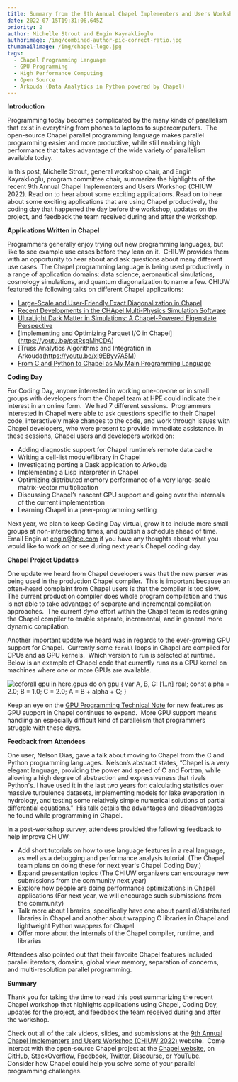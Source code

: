 ```yaml
---
title: Summary from the 9th Annual Chapel Implementers and Users Workshop (CHIUW 2022)
date: 2022-07-15T19:31:06.645Z
priority: 2
author: Michelle Strout and Engin Kayraklioglu
authorimage: /img/combined-author-pic-correct-ratio.jpg
thumbnailimage: /img/chapel-logo.jpg
tags:
  - Chapel Programming Language
  - GPU Programming
  - High Performance Computing
  - Open Source
  - Arkouda (Data Analytics in Python powered by Chapel)
---
```

**Introduction**

Programming today becomes complicated by the many kinds of parallelism that exist in everything from phones to laptops to supercomputers.  The open-source Chapel parallel programming language makes parallel programming easier and more productive, while still enabling high performance that takes advantage of the wide variety of parallelism available today.

In this post, Michelle Strout, general workshop chair, and Engin Kayraklioglu, program committee chair, summarize the highlights of the recent 9th Annual Chapel Implementers and Users Workshop (CHIUW 2022). Read on to hear about some exciting applications.  Read on to hear about some exciting applications that are using Chapel productively, the coding day that happened the day before the workshop, updates on the project, and feedback the team received during and after the workshop.

**Applications Written in Chapel**

Programmers generally enjoy trying out new programming languages, but like to see example use cases before they lean on it.  CHIUW provides them with an opportunity to hear about and ask questions about many different use cases.  The Chapel programming language is being used productively in a range of application domains: data science, aeronautical simulations, cosmology simulations, and quantum diagonalization to name a few. CHIUW featured the following talks on different Chapel applications:

* [Large-Scale and User-Friendly Exact Diagonalization in Chapel](<https://youtu.be/vBxPTzIRRr0>)
* [Recent Developments in the CHApel Multi-Physics Simulation Software](<https://youtu.be/uTE_RZkODOk>)
* [UltraLight Dark Matter in Simulations: A Chapel-Powered Eigenstate Perspective](<https://youtu.be/YrXYpgnt4rQ>)
* [Implementing and Optimizing Parquet I/O in Chapel] (<https://youtu.be/pstRsgMhCDA>)
* [Truss Analytics Algorithms and Integration in Arkouda(<https://youtu.be/xI9EByv7A5M>)
* [From C and Python to Chapel as My Main Programming Language](<https://youtu.be/400jmMzdzHQ>)

**Coding Day**

For Coding Day, anyone interested in working one-on-one or in small groups with developers from the Chapel team at HPE could indicate their interest in an online form.  We had 7 different sessions.  Programmers interested in Chapel were able to ask questions specific to their Chapel code, interactively make changes to the code, and work through issues with Chapel developers, who were present to provide immediate assistance.  In these sessions, Chapel users and developers worked on:

* Adding diagnostic support for Chapel runtime’s remote data cache
* Writing a cell-list module/library in Chapel
* Investigating porting a Dask application to Arkouda
* Implementing a Lisp interpreter in Chapel
* Optimizing distributed memory performance of a very large-scale matrix-vector multiplication
* Discussing Chapel’s nascent GPU support and going over the internals of the current implementation
* Learning Chapel in a peer-programming setting

Next year, we plan to keep Coding Day virtual, grow it to include more small groups at non-intersecting times, and publish a schedule ahead of time.  Email Engin at [engin@hpe.com](mailto:engin@hpe.com) if you have any thoughts about what you would like to work on or see during next year’s Chapel coding day.

**Chapel Project Updates**

One update we heard from Chapel developers was that the new parser was being used in the production Chapel compiler.  This is important because an often-heard complaint from Chapel users is that the compiler is too slow.  The current production compiler does whole program compilation and thus is not able to take advantage of separate and incremental compilation approaches.  The current *dyno* effort within the Chapel team is redesigning the Chapel compiler to enable separate, incremental, and in general more dynamic compilation.

Another important update we heard was in regards to the ever-growing GPU support for Chapel.  Currently some `forall` loops in Chapel are compiled for CPUs and as GPU kernels.  Which version to run is selected at runtime.  Below is an example of Chapel code that currently runs as a GPU kernel on machines where one or more GPUs are available.

![coforall gpu in here.gpus do on gpu { var A, B, C: [1..n] real; const alpha = 2.0; B = 1.0; C = 2.0; A = B + alpha + C; }](/img/chiuw22-gpu-code-example.jpg "Chapel Code that is offloaded to all the gpus on a locale/node.")

Keep an eye on the [GPU Programming Technical Note](https://chapel-lang.org/docs/technotes/gpu.html) for new features as GPU support in Chapel continues to expand.  More GPU support means handling an especially difficult kind of parallelism that programmers struggle with these days.

**Feedback from Attendees**

One user, Nelson Dias, gave a talk about moving to Chapel from the C and Python programming languages.  Nelson’s abstract states, “Chapel is a very elegant language, providing the power and speed of C and Fortran, while allowing a high degree of abstraction and expressiveness that rivals Python's. I have used it in the last two years for: calculating statistics over massive turbulence datasets, implementing models for lake evaporation in hydrology, and testing some relatively simple numerical solutions of partial differential equations.”  [His talk](https://youtu.be/400jmMzdzHQ) details the advantages and disadvantages he found while programming in Chapel.

In a post-workshop survey, attendees provided the following feedback to help improve CHIUW:

* Add short tutorials on how to use language features in a real language, as well as a debugging and performance analysis tutorial. (The Chapel team plans on doing these for next year's Chapel Coding Day.)
* Expand presentation topics (The CHIUW organizers can encourage new submissions from the community next year)
* Explore how people are doing performance optimizations in Chapel applications (For next year, we will encourage such submissions from the community)
* Talk more about libraries, specifically have one about parallel/distributed libraries in Chapel and another about wrapping C libraries in Chapel and lightweight Python wrappers for Chapel
* Offer more about the internals of the Chapel compiler, runtime, and libraries

Attendees also pointed out that their favorite Chapel features included parallel iterators, domains, global view memory, separation of concerns, and multi-resolution parallel programming.

**Summary**

Thank you for taking the time to read this post summarizing the recent Chapel workshop that highlights applications using Chapel, Coding Day, updates for the project, and feedback the team received during and after the workshop.

Check out all of the talk videos, slides, and submissions at the [9th Annual Chapel Implementers and Users Workshop (CHIUW 2022)](https://chapel-lang.org/CHIUW2022.html) website.  Come interact with the open-source Chapel project at the [Chapel website](https://chapel-lang.org/), on [GitHub](https://github.com/chapel-lang/), [StackOverflow](https://stackoverflow.com/questions/tagged/chapel), [Facebook](https://www.facebook.com/ChapelLanguage), [Twitter](https://twitter.com/ChapelLanguage), [Discourse](https://chapel.discourse.group/), or [YouTube](https://www.youtube.com/c/ChapelParallelProgrammingLanguage).  Consider how Chapel could help you solve some of your parallel programming challenges.